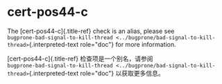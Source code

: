 # cert-pos44-c

The [cert-pos44-c]{.title-ref} check is an alias, please see  
`bugprone-bad-signal-to-kill-thread <../bugprone/bad-signal-to-kill-thread>`{.interpreted-text role="doc"} for more information.

[cert-pos44-c]{.title-ref} 检查项是一个别名，请参阅  
`bugprone-bad-signal-to-kill-thread <../bugprone/bad-signal-to-kill-thread>`{.interpreted-text role="doc"} 以获取更多信息。
